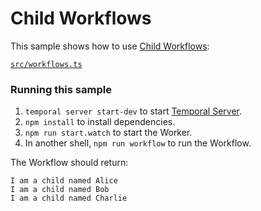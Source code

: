 # Child Workflows

This sample shows how to use [Child Workflows](https://docs.temporal.io/application-development/features/#child-workflows):

[`src/workflows.ts`](./src/workflows.ts)

### Running this sample

1. `temporal server start-dev` to start [Temporal Server](https://github.com/temporalio/cli/#installation).
2. `npm install` to install dependencies.
3. `npm run start.watch` to start the Worker.
4. In another shell, `npm run workflow` to run the Workflow.

The Workflow should return:

```
I am a child named Alice
I am a child named Bob
I am a child named Charlie
```
